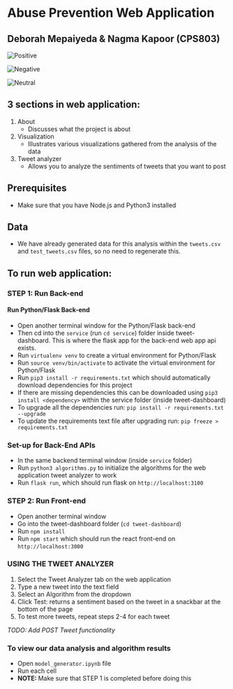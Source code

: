 # Abuse Prevention Web Application
## Deborah Mepaiyeda & Nagma Kapoor (CPS803)

![Positive](/public/Positive.png "Positive Tweet")

![Negative](/public/Negative.png "Negative Tweet")

![Neutral](/public/Neutral.png "Neutral Tweet")

## 3 sections in web application:

1. About  
    - Discusses what the project is about
2. Visualization
    - Illustrates various visualizations gathered from the analysis of the data
3. Tweet analyzer
    - Allows you to analyze the sentiments of tweets that you want to post

## Prerequisites 
- Make sure that you have Node.js and Python3 installed

## Data
- We have already generated data for this analysis within the `tweets.csv` and `test_tweets.csv` files, so no need to regenerate this.

## To run web application:

### STEP 1: Run Back-end

#### Run Python/Flask Back-end
- Open another terminal window for the Python/Flask back-end
- Then cd into the `service` (run `cd service`) folder inside tweet-dashboard. This is where the flask app for the back-end web app api exists.
- Run `virtualenv venv` to create a virtual environment for Python/Flask
- Run `source venv/bin/activate` to activate the virtual environment for Python/Flask
- Run `pip3 install -r requirements.txt` which should automatically download dependencies for this project
- If there are missing dependencies this can be downloaded using `pip3 install <dependency>` within the service folder (inside tweet-dashboard)
- To upgrade all the dependencies run: `pip install -r requirements.txt --upgrade`
- To update the requirements text file after upgrading run: `pip freeze > requirements.txt`

### Set-up for Back-End APIs
- In the same backend terminal window (inside `service` folder)
- Run `python3 algorithms.py` to initialize the algorithms for the web application tweet analyzer to work
- Run `flask run`, which should run flask on `http://localhost:3100`


### STEP 2: Run Front-end
- Open another terminal window
- Go into the tweet-dashboard folder (`cd tweet-dashboard`)
- Run `npm install `
- Run `npm start` which should run the react front-end on `http://localhost:3000`

### USING THE TWEET ANALYZER
1. Select the Tweet Analyzer tab on the web application
2. Type a new tweet into the text field
3. Select an Algorithm from the dropdown
4. Click Test: returns a sentiment based on the tweet in a snackbar at the bottom of the page
5. To test more tweets, repeat steps 2-4 for each tweet

*TODO: Add POST Tweet functionality*

### To view our data analysis and algorithm results
- Open `model_generator.ipynb` file
- Run each cell
- <b> NOTE: </b> Make sure that STEP 1 is completed before doing this